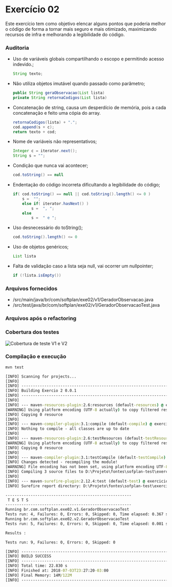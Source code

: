 # Exercício 02
Este exercício tem como objetivo elencar alguns pontos que poderia melhor o código de forma a tornar mais seguro e mais otimizado, maximizando recursos de infra e melhorando a legibilidade do código.
### Auditoria
* Uso de variáveis globais compartilhando o escopo e permitindo acesso indevido.;
	```java
	String texto;
	```
* Não utiliza objetos imutável quando passado como parâmetro;
	```java
	public String geraObservacao(List lista)
	private String retornaCodigos(List lista)
	```
* Concatenação de string, causa um desperdício de memória, pois a cada concatenação e feito uma cópia do array.
	```java
	retornaCodigos(lista) + ".";
	cod.append(s + c);
	return texto + cod;
	```
* Nome de variáveis não representativos;
	```java
	Integer c = iterator.next();
	String s = "";
	```
* Condição que nunca vai acontecer; 
	```java
	cod.toString() == null
	```
* Endentação do código incorreta dificultando a legibilidade do código; 
	```java
	if( cod.toString() == null || cod.toString().length() <= 0 )
		s =  "";
		else if( iterator.hasNext() )
			s =  ", ";
		else
			s =  " e ";
	```
* Uso desnecessário do toString();
	```java
	cod.toString().length() <= 0
	```
* Uso de objetos genéricos;
	```java
	List lista
	```
* Falta de validação caso a lista seja null, vai ocorrer um nullpointer;
	```java
	if (!lista.isEmpty()) 
	```
### Arquivos fornecidos

* /src/main/java/br/com/softplan/exe02/v1/GeradorObservacao.java
* /src/test/java/br/com/softplan/exe02/v1/GeradorObservacaoTest.java

### Arquivos após o refactoring

### Cobertura dos testes
![Cobertura de teste V1 e V2 ](/cobertura.png)
### Compilação e execução
```cmd
mvn test

[INFO] Scanning for projects...
[INFO]                                                                         
[INFO] ------------------------------------------------------------------------
[INFO] Building Exercio 2 0.0.1
[INFO] ------------------------------------------------------------------------
[INFO] 
[INFO] --- maven-resources-plugin:2.6:resources (default-resources) @ exercicio-02 ---
[WARNING] Using platform encoding (UTF-8 actually) to copy filtered resources, i.e. build is platform dependent!
[INFO] Copying 0 resource
[INFO] 
[INFO] --- maven-compiler-plugin:3.1:compile (default-compile) @ exercicio-02 ---
[INFO] Nothing to compile - all classes are up to date
[INFO] 
[INFO] --- maven-resources-plugin:2.6:testResources (default-testResources) @ exercicio-02 ---
[WARNING] Using platform encoding (UTF-8 actually) to copy filtered resources, i.e. build is platform dependent!
[INFO] Copying 0 resource
[INFO] 
[INFO] --- maven-compiler-plugin:3.1:testCompile (default-testCompile) @ exercicio-02 ---
[INFO] Changes detected - recompiling the module!
[WARNING] File encoding has not been set, using platform encoding UTF-8, i.e. build is platform dependent!
[INFO] Compiling 3 source files to D:\Projeto\fontes\sofplan-test\exercicio-02\target\test-classes
[INFO] 
[INFO] --- maven-surefire-plugin:2.12.4:test (default-test) @ exercicio-02 ---
[INFO] Surefire report directory: D:\Projeto\fontes\sofplan-test\exercicio-02\target\surefire-reports

-------------------------------------------------------
 T E S T S
-------------------------------------------------------
Running br.com.softplan.exe02.v1.GeradorObservacaoTest
Tests run: 4, Failures: 0, Errors: 0, Skipped: 0, Time elapsed: 0.367 sec
Running br.com.softplan.exe02.v2.GeradorObservacaoTest
Tests run: 5, Failures: 0, Errors: 0, Skipped: 0, Time elapsed: 0.001 sec

Results :

Tests run: 9, Failures: 0, Errors: 0, Skipped: 0

[INFO] ------------------------------------------------------------------------
[INFO] BUILD SUCCESS
[INFO] ------------------------------------------------------------------------
[INFO] Total time: 22.830 s
[INFO] Finished at: 2018-07-03T23:27:20-03:00
[INFO] Final Memory: 14M/122M
[INFO] ------------------------------------------------------------------------

```	



